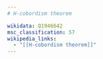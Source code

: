 ```yaml
---
# H-cobordism theorem

wikidata: Q1946642
msc_classification: 57
wikipedia_links:
  - "[[H-cobordism theorem]]"
---
```

